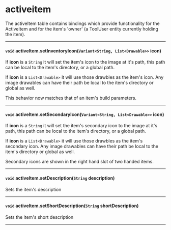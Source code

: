# activeitem

The activeItem table contains bindings which provide functionality for the ActiveItem and for the item's 'owner' (a ToolUser entity currently holding the item).

---

#### `void` activeItem.setInventoryIcon(`Variant<String, List<Drawable>>` icon)

If **icon** is a `String` it will set the item's icon to the image at it's path, this path can be local to the item's directory, or a global path.

If **icon** is a `List<Drawable>` it will use those drawbles as the item's icon. Any image drawables can have their path be local to the item's directory or global as well.

This behavior now matches that of an item's build parameters.

---

#### `void` activeItem.setSecondaryIcon(`Variant<String, List<Drawable>>` icon)

If **icon** is a `String` it will set the item's secondary icon to the image at it's path, this path can be local to the item's directory, or a global path.

If **icon** is a `List<Drawable>` it will use those drawbles as the item's secondary icon. Any image drawables can have their path be local to the item's directory or global as well.

Secondary icons are shown in the right hand slot of two handed items.

---

#### `void` activeItem.setDescription(`String` description)

Sets the item's description

---

#### `void` activeItem.setShortDescription(`String` shortDescription)

Sets the item's short description

---
